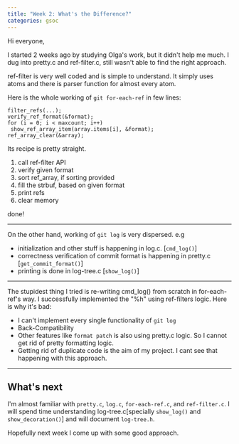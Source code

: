 ```yaml
---
title: "Week 2: What's the Difference?"
categories: gsoc
---
```


Hi everyone,

I started 2 weeks ago by studying Olga's work, but it didn't help me much. I dug into pretty.c and ref-filter.c, still wasn't able to find the right approach.

ref-filter is very well coded and is simple to understand. It simply uses atoms and there is parser function for almost every atom.

Here is the whole working of `git for-each-ref` in few lines:

```
filter_refs(...);
verify_ref_format(&format);
for (i = 0; i < maxcount; i++)
 show_ref_array_item(array.items[i], &format);
ref_array_clear(&array);
```
Its recipe is pretty straight. 
1. call ref-filter API
2. verify given format
3. sort ref_array, if sorting provided
4. fill the strbuf, based on given format 
5. print refs
6. clear memory

done!

---

On the other hand, working of `git log` is very dispersed. e.g

- initialization and other stuff is happening in log.c. [`cmd_log()`]
- correctness verification of commit format is happening in pretty.c [`get_commit_format()`]
- printing is done in log-tree.c [`show_log()`]

---

The stupidest thing I tried is re-writing cmd_log() from scratch in for-each-ref's way. I successfully implemented the "%h" using ref-filters logic.
Here is why it's bad:
- I can't implement every single functionality of `git log`
- Back-Compatibility
- Other features like `format patch` is also using pretty.c logic. So I cannot get rid of pretty formatting logic.
- Getting rid of duplicate code is the aim of my project. I cant see that happening with this approach.

---

## What's next

I'm almost familiar with `pretty.c`, `log.c`, `for-each-ref.c`, and `ref-filter.c`. I will spend time understanding log-tree.c[specially `show_log()` and `show_decoration()`] and will document `log-tree.h`.

Hopefully next week I come up with some good approach.


